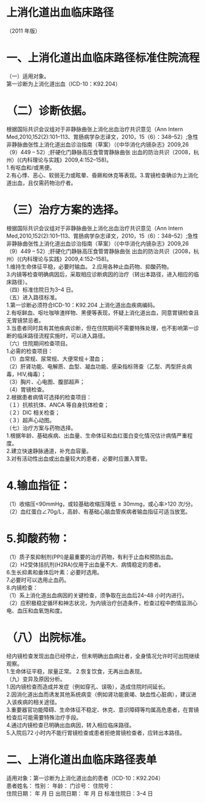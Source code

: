 # 上消化道出血临床路径  
（2011 年版）  
# 一、上消化道出血临床路径标准住院流程  
（一）适用对象。  
第一诊断为上消化道出血（ICD-10：K92.204）  
# （二）诊断依据。  
根据国际共识会议组对于非静脉曲张上消化出血治疗共识意见（Ann Intern Med,2010,152(2):101–113、胃肠病学杂志译文，2010，15（6）：348–52）;急性非静脉曲张性上消化道出血诊治指南（草案）（《中华消化内镜杂志》2009,26（9）449 – 52）;肝硬化门静脉高压食管胃静脉曲张 出血的防治共识（2008，杭州）(《内科理论与实践》2009,4:152–158)。  
1.有呕血和/或黑便。  
2.有心悸、恶心、软弱无力或眩晕、昏厥和休克等表现。3.胃镜检查确诊为上消化道出血，且仅需药物治疗者。  
# （三）治疗方案的选择。  
根据国际共识会议组对于非静脉曲张上消化出血治疗共识意见（Ann Intern Med,2010,152(2):101–113、胃肠病学杂志译文，2010，15（6）：348–52）;急性非静脉曲张性上消化道出血诊治指南（草案）（《中华消化内镜杂志》2009,26（9）449 – 52）;肝硬化门静脉高压食管胃静脉曲张 出血的防治共识（2008，杭州）(《内科理论与实践》2009,4:152–158)。  
1.维持生命体征平稳，必要时输血。 2.应用各种止血药物、抑酸药物。  
3.内镜等检查明确病因后，采取相应诊断病因的治疗（转出本路径，进入相应的临床路径）。  
（四）标准住院日为3–4 日。  
（五）进入路径标准。  
1.第一诊断必须符合ICD-10：K92.204 上消化道出血疾病编码。  
2.有呕鲜血、呕吐咖啡渣样物、黑便等表现，怀疑上消化道出血，同意胃镜检查且无胃镜禁忌者。  
3.当患者同时具有其他疾病诊断，但在住院期间不需要特殊处理，也不影响第一诊断的临床路径流程实施时，可以进入路径。  
（六）住院期间检查项目。  
1.必需的检查项目：  
（1）血常规、尿常规、大便常规＋潜血；  
（2）肝肾功能、电解质、血型、凝血功能、感染指标筛查（乙型、丙型肝炎病毒，HIV,梅毒）；  
（3）胸片、心电图、腹部超声；  
（4）胃镜检查。  
2.根据患者病情可选择的检查项目：  
（１）抗核抗体、ANCA 等自身抗体检查；  
（２）DIC 相关检查；  
（３）超声心动图。  
（七）治疗方案与药物选择。  
1.根据年龄、基础疾病、出血量、生命体征和血红蛋白变化情况估计病情严重程度。  
2.建立快速静脉通道，补充血容量。  
3.对有活动性出血或出血量较大的患者，必要时应置入胃管。  
# 4.输血指征：  
（1）收缩压<90mmHg，或较基础收缩压降低${\geqslant}30\mathrm{mm}\mathrm{g}$，或心率>120 次/分。  
（2）血红蛋白$\mathrm{\angle70g/L}$，高龄、有基础心脑血管疾病者输血指征可适当放宽。  
# 5.抑酸药物：  
（1）质子泵抑制剂(PPI)是最重要的治疗药物，有利于止血和预防出血。  
（2）H2受体拮抗剂(H2RA)仅用于出血量不大、病情稳定的患者。  
6.生长抑素和垂体后叶素：必要时选用。  
7.必要时可以选用止血药。  
8.内镜检查：  
（1）系上消化道出血病因的关键检查，须争取在出血后24–48 小时内进行。  
（2）应积极稳定循环和神志状况，为内镜治疗创造条件，检查过程中酌情监测心电、血压和血氧饱和度。  
# （八）出院标准。  
经内镜检查发现出血已经停止，但未明确出血病灶者，全身情况允许时可出院继续观察。  
1.生命体征平稳，尿量正常。 2.恢复饮食，无再出血表现。  
（九）变异及原因分析。  
1.因内镜检查而造成并发症（例如穿孔、误吸），造成住院时间延长。  
2.因消化道出血而诱发其他系统病变（例如肾功能衰竭、缺血性心脏病），建议进入该疾病的相关途径。  
3.重要器官功能障碍、生命体征不稳定、休克、意识障碍等均属高危患者，在胃镜检查后可能需要特殊治疗手段。  
4.通过内镜检查已明确出血病因，转入相应临床路径。  
5.入院后72 小时内不能行胃镜检查或患者拒绝胃镜检查者，应转出本路径。  
# 二、上消化道出血临床路径表单  
适用对象：第一诊断为上消化道出血的患者（ICD-10：K92.204）  
患者姓名：         性别：      年龄：        门诊号：         住院号：  
住院日期：    年   月   日     出院日期：    年   月   日   标准住院日：3–4 日  
